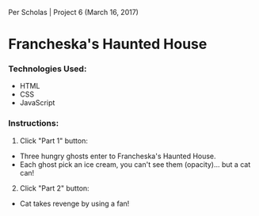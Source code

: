 Per Scholas | Project 6 (March 16, 2017)

# Francheska's Haunted House

### Technologies Used:

* HTML
* CSS
* JavaScript

### Instructions:

1. Click "Part 1" button: 
  * Three hungry ghosts enter to Francheska's Haunted House. 
  * Each ghost pick an ice cream, you can't see them (opacity)... but a cat can!
  
2. Click "Part 2" button:
  * Cat takes revenge by using a fan!
